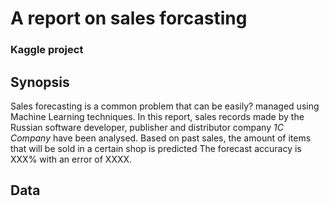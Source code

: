 # A report on sales forcasting
### Kaggle project

## Synopsis
Sales forecasting is a common problem that can be easily? managed using 
Machine Learning techniques.
In this report, sales records made by the Russian software developer, 
publisher and distributor company *1C Company* have been analysed. 
Based on past sales, the amount of items that will be sold in a certain 
shop is predicted
The forecast accuracy is XXX% with an error of XXXX.

## Data